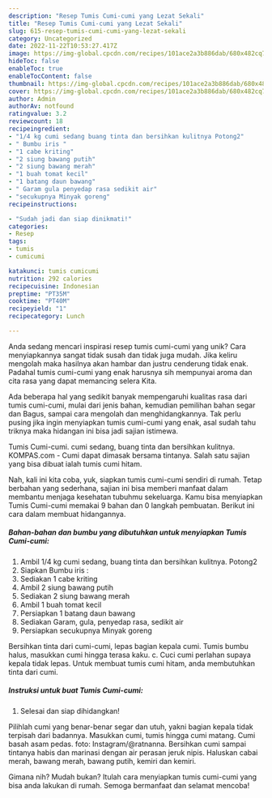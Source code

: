 ```yaml
---
description: "Resep Tumis Cumi-cumi yang Lezat Sekali"
title: "Resep Tumis Cumi-cumi yang Lezat Sekali"
slug: 615-resep-tumis-cumi-cumi-yang-lezat-sekali
category: Uncategorized
date: 2022-11-22T10:53:27.417Z
image: https://img-global.cpcdn.com/recipes/101ace2a3b886dab/680x482cq70/tumis-cumi-cumi-foto-resep-utama.jpg
hideToc: false
enableToc: true
enableTocContent: false
thumbnail: https://img-global.cpcdn.com/recipes/101ace2a3b886dab/680x482cq70/tumis-cumi-cumi-foto-resep-utama.jpg
cover: https://img-global.cpcdn.com/recipes/101ace2a3b886dab/680x482cq70/tumis-cumi-cumi-foto-resep-utama.jpg
author: Admin
authorAv: notfound
ratingvalue: 3.2
reviewcount: 18
recipeingredient:
- "1/4 kg cumi sedang buang tinta dan bersihkan kulitnya Potong2"
- " Bumbu iris "
- "1 cabe kriting"
- "2 siung bawang putih"
- "2 siung bawang merah"
- "1 buah tomat kecil"
- "1 batang daun bawang"
- " Garam gula penyedap rasa sedikit air"
- "secukupnya Minyak goreng"
recipeinstructions:

- "Sudah jadi dan siap dinikmati!"
categories:
- Resep
tags:
- tumis
- cumicumi

katakunci: tumis cumicumi 
nutrition: 292 calories
recipecuisine: Indonesian
preptime: "PT35M"
cooktime: "PT40M"
recipeyield: "1"
recipecategory: Lunch

---
```





Anda sedang mencari inspirasi resep tumis cumi-cumi yang unik? Cara menyiapkannya sangat tidak susah dan tidak juga mudah. Jika keliru mengolah maka hasilnya akan hambar dan justru cenderung tidak enak. Padahal tumis cumi-cumi yang enak harusnya sih mempunyai aroma dan cita rasa yang dapat memancing selera Kita.





Ada beberapa hal yang sedikit banyak mempengaruhi kualitas rasa dari tumis cumi-cumi, mulai dari jenis bahan, kemudian pemilihan bahan segar dan Bagus, sampai cara mengolah dan menghidangkannya. Tak perlu pusing jika ingin menyiapkan tumis cumi-cumi yang enak,      asal sudah tahu triknya maka hidangan ini bisa jadi sajian istimewa.














Tumis Cumi-cumi. cumi sedang, buang tinta dan bersihkan kulitnya. KOMPAS.com - Cumi dapat dimasak bersama tintanya. Salah satu sajian yang bisa dibuat ialah tumis cumi hitam.






Nah, kali ini kita coba, yuk, siapkan tumis cumi-cumi sendiri di rumah. Tetap berbahan yang sederhana, sajian ini bisa memberi manfaat dalam membantu menjaga kesehatan tubuhmu sekeluarga. Kamu bisa menyiapkan Tumis Cumi-cumi memakai 9 bahan dan 0 langkah pembuatan. Berikut ini cara dalam membuat hidangannya.

<!--inarticleads1-->

##### Bahan-bahan dan bumbu yang dibutuhkan untuk menyiapkan Tumis Cumi-cumi:

1. Ambil 1/4 kg cumi sedang, buang tinta dan bersihkan kulitnya. Potong2
1. Siapkan  Bumbu iris :
1. Sediakan 1 cabe kriting
1. Ambil 2 siung bawang putih
1. Sediakan 2 siung bawang merah
1. Ambil 1 buah tomat kecil
1. Persiapkan 1 batang daun bawang
1. Sediakan  Garam, gula, penyedap rasa, sedikit air
1. Persiapkan secukupnya Minyak goreng


Bersihkan tinta dari cumi-cumi, lepas bagian kepala cumi. Tumis bumbu halus, masukkan cumi hingga terasa kaku. c. Cuci cumi perlahan supaya kepala tidak lepas. Untuk membuat tumis cumi hitam, anda membutuhkan tinta dari cumi. 

<!--inarticleads2-->

##### Instruksi untuk buat Tumis Cumi-cumi:


1. Selesai dan siap dihidangkan!

Pilihlah cumi yang benar-benar segar dan utuh, yakni bagian kepala tidak terpisah dari badannya. Masukkan cumi, tumis hingga cumi matang. Cumi basah asam pedas. foto: Instagram/@ratnanna. Bersihkan cumi sampai tintanya habis dan marinasi dengan air perasan jeruk nipis. Haluskan cabai merah, bawang merah, bawang putih, kemiri dan kemiri. 

Gimana nih? Mudah bukan? Itulah cara menyiapkan tumis cumi-cumi yang bisa anda lakukan di rumah. Semoga bermanfaat dan selamat mencoba!
